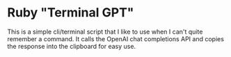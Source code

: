 # Ruby "Terminal GPT"

This is a simple cli/terminal script that I like to use when I can't quite remember a command. It calls the OpenAI chat completions API and copies the response into the clipboard for easy use.